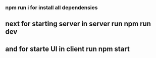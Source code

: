 ### npm run i for install all dependensies
## next for starting server in server run npm run dev
## and for starte UI in client run npm start
